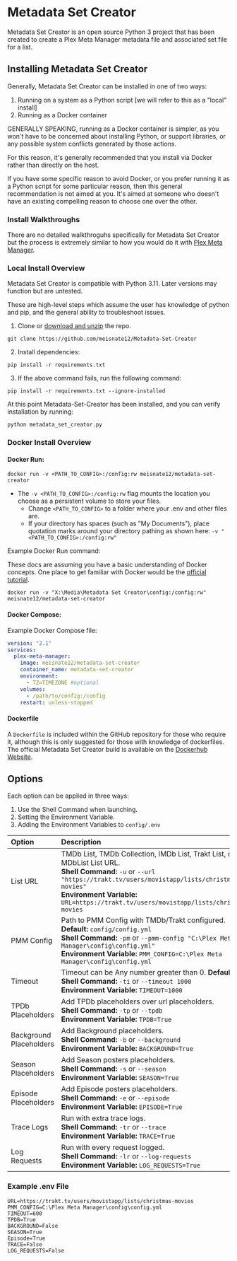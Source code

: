 # Metadata Set Creator

Metadata Set Creator is an open source Python 3 project that has been created to create a Plex Meta Manager metadata file and associated set file for a list.

## Installing Metadata Set Creator

Generally, Metadata Set Creator can be installed in one of two ways:

1. Running on a system as a Python script [we will refer to this as a "local" install]
2. Running as a Docker container

GENERALLY SPEAKING, running as a Docker container is simpler, as you won't have to be concerned about installing Python, or support libraries, or any possible system conflicts generated by those actions.

For this reason, it's generally recommended that you install via Docker rather than directly on the host.

If you have some specific reason to avoid Docker, or you prefer running it as a Python script for some particular reason, then this general recommendation is not aimed at you.  It's aimed at someone who doesn't have an existing compelling reason to choose one over the other.

### Install Walkthroughs

There are no detailed walkthroguhs specifically for Metadata Set Creator but the process is extremely similar to how you would do it with [Plex Meta Manager](https://metamanager.wiki/en/latest/home/installation.html#install-walkthroughs).

### Local Install Overview

Metadata Set Creator is compatible with Python 3.11. Later versions may function but are untested.

These are high-level steps which assume the user has knowledge of python and pip, and the general ability to troubleshoot issues. 

1. Clone or [download and unzip](https://github.com/meisnate12/Metadata-Set-Creator/archive/refs/heads/master.zip) the repo.

```shell
git clone https://github.com/meisnate12/Metadata-Set-Creator
```
2. Install dependencies:

```shell
pip install -r requirements.txt
```

3. If the above command fails, run the following command:

```shell
pip install -r requirements.txt --ignore-installed
```

At this point Metadata-Set-Creator has been installed, and you can verify installation by running:

```shell
python metadata_set_creator.py
```

### Docker Install Overview

#### Docker Run:

```shell
docker run -v <PATH_TO_CONFIG>:/config:rw meisnate12/metadata-set-creator
```
* The `-v <PATH_TO_CONFIG>:/config:rw` flag mounts the location you choose as a persistent volume to store your files.
  * Change `<PATH_TO_CONFIG>` to a folder where your .env and other files are.
  * If your directory has spaces (such as "My Documents"), place quotation marks around your directory pathing as shown here: `-v "<PATH_TO_CONFIG>:/config:rw"`

Example Docker Run command:

These docs are assuming you have a basic understanding of Docker concepts.  One place to get familiar with Docker would be the [official tutorial](https://www.docker.com/101-tutorial/).

```shell
docker run -v "X:\Media\Metadata Set Creator\config:/config:rw" meisnate12/metadata-set-creator
```

#### Docker Compose:

Example Docker Compose file:
```yaml
version: "2.1"
services:
  plex-meta-manager:
    image: meisnate12/metadata-set-creator
    container_name: metadata-set-creator
    environment:
      - TZ=TIMEZONE #optional
    volumes:
      - /path/to/config:/config
    restart: unless-stopped
```

#### Dockerfile

A `Dockerfile` is included within the GitHub repository for those who require it, although this is only suggested for those with knowledge of dockerfiles. The official Metadata Set Creator build is available on the [Dockerhub Website](https://hub.docker.com/r/meisnate12/metadata-set-creator).

## Options

Each option can be applied in three ways:

1. Use the Shell Command when launching.
2. Setting the Environment Variable.
3. Adding the Environment Variables to `config/.env` 

| Option                  | Description                                                                                                                                                                                                                                                          | Required |
|:------------------------|:---------------------------------------------------------------------------------------------------------------------------------------------------------------------------------------------------------------------------------------------------------------------|:--------:|
| List URL                | TMDb List, TMDb Collection, IMDb List, Trakt List, or MDbList List URL. <br>**Shell Command:** `-u` or `--url "https://trakt.tv/users/movistapp/lists/christmas-movies"` <br>**Environment Variable:** `URL=https://trakt.tv/users/movistapp/lists/christmas-movies` | &#9989;  |
| PMM Config              | Path to PMM Config with TMDb/Trakt configured. **Default:** `config/config.yml`<br>**Shell Command:** `-pm` or `--pmm-config "C:\Plex Meta Manager\config\config.yml"`<br>**Environment Variable:** `PMM_CONFIG=C:\Plex Meta Manager\config\config.yml`              | &#10060; |
| Timeout                 | Timeout can be Any number greater than 0. **Default:** `600`<br>**Shell Command:** `-ti` or `--timeout 1000`<br>**Environment Variable:** `TIMEOUT=1000`                                                                                                             | &#10060; |
| TPDb Placeholders       | Add TPDb placeholders over url placeholders.<br>**Shell Command:** `-tp` or `--tpdb`<br>**Environment Variable:** `TPDB=True`                                                                                                                                        | &#10060; |
| Background Placeholders | Add Background placeholders.<br>**Shell Command:** `-b` or `--background`<br>**Environment Variable:** `BACKGROUND=True`                                                                                                                                             | &#10060; |
| Season Placeholders     | Add Season posters placeholders.<br>**Shell Command:** `-s` or `--season`<br>**Environment Variable:** `SEASON=True`                                                                                                                                                 | &#10060; |
| Episode Placeholders    | Add Episode posters placeholders.<br>**Shell Command:** `-e` or `--episode`<br>**Environment Variable:** `EPISODE=True`                                                                                                                                              | &#10060; |
| Trace Logs              | Run with extra trace logs.<br>**Shell Command:** `-tr` or `--trace`<br>**Environment Variable:** `TRACE=True`                                                                                                                                                        | &#10060; |
| Log Requests            | Run with every request logged.<br>**Shell Command:** `-lr` or `--log-requests`<br>**Environment Variable:** `LOG_REQUESTS=True`                                                                                                                                      | &#10060; |

### Example .env File
```
URL=https://trakt.tv/users/movistapp/lists/christmas-movies
PMM_CONFIG=C:\Plex Meta Manager\config\config.yml
TIMEOUT=600
TPDB=True
BACKGROUND=False
SEASON=True
Episode=True
TRACE=False
LOG_REQUESTS=False
```